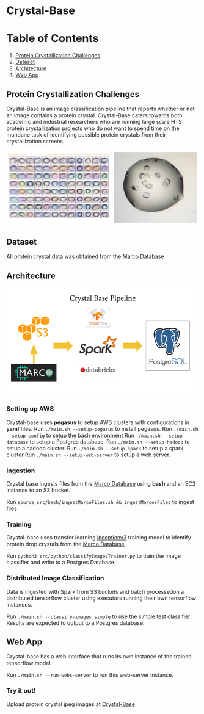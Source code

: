 # Crystal-Base
# Table of Contents
1. [Protein Crystallization Challenges](README.md#Protein-Crystallization-Challenges)
2. [Dataset](README.md#Dataset)
3. [Architecture](README.md#Architecture)
4. [Web App](README.md#Web-App)

## Protein Crystallization Challenges

Crystal-Base is an image classification pipeline that reports whether or not an image contains a protein crystal. Crystal-Base caters towards both academic and industrial researchers who are running large scale HTS protein crystallization projects who do not want to spend time on the mundane task of identifying possible protein crystals from their crystallization screens.

![Image of Protein Crystal Screen](images/Crystal-Screen.png)

## Dataset

All protein crystal data was obtained from the [Marco Database](https://marco.ccr.buffalo.edu/)

## Architecture
![Image of Pipeline](images/Pipeline.png)

### Setting up AWS

Crystal-base uses **pegasus** to setup AWS clusters with configurations in **yaml** files.
Run `./main.sh --setup-pegasus` to install pegasus.
Run `./main.sh --setup-config` to setup the bash environment
Run `./main.sh --setup-database` to setup a Postgres database.
Run `./main.sh --setup-hadoop` to setup a hadoop cluster.
Run `./main.sh --setup-spark` to setup a spark cluster
Run `./main.sh --setup-web-server` to setup a web server.

### Ingestion

Crystal base ingests files from the [Marco Database](https://marco.ccr.buffalo.edu/) using **bash** and an EC2 instance to an S3 bucket.

Run `source src/bash/ingestMarcoFiles.sh && ingestMarcosFiles` to ingest files

### Training

Crystal-base uses transfer learning [inceptionv3](https://www.tensorflow.org/tutorials/images/image_recognition) training model to identify protein drop crystals from the [Marco Database](https://marco.ccr.buffalo.edu/).

Run `python3 src/python/classifyImagesTrainer.py` to train the image classifier and write to a Postgres Database.

### Distributed Image Classification

Data is ingested with Spark from S3 buckets and batch processedon a distributed tensorflow cluster using executors running their own tensorflow instances.

Run `./main.sh --classify-images simple` to use the simple test classifier. Results are expected to output to a Postgres database.

## Web App

Crystal-base has a web interface that runs its own instance of the trained tensorflow model.

Run `./main.sh --run-webs-server` to run this web-server instance.

### Try it out!

Upload protein crystal jpeg images at [Crystal-Base](http://www.crystal-base.com)
